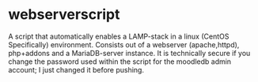 # webserverscript
A script that automatically enables a LAMP-stack in a linux (CentOS Specifically) environment. Consists out of a webserver (apache,httpd), php+addons and a MariaDB-server instance. It is technically secure if you change the password used within the script for the moodledb admin account; I just changed it before pushing.
